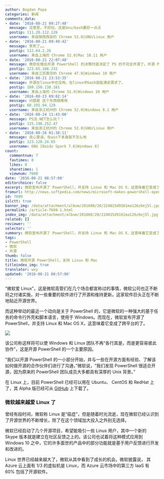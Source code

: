 ```yaml
---
author: Bogdan Popa
categories: 新闻
comments_data:
- date: '2016-08-21 09:27:48'
  message: 没意思，不好玩，还是Gnu/bash要好一点点
  postip: 111.20.112.126
  username: 来自陕西西安的 Chrome 52.0|GNU/Linux 用户
- date: '2016-08-21 09:49:42'
  message: 笑死了……
  postip: 112.64.2.26
  username: 来自上海的 Chrome 52.0|Mac 10.11 用户
- date: '2016-08-21 22:07:48'
  message: 微软在做出开源 PowerShell 的决策时就决定了 PS 的不完全开源了。开源 PS 只是为了引导更多的用户使用 windows。
  postip: 223.65.168.232
  username: 来自江苏南京的 Chrome 47.0|Windows 10 用户
- date: '2016-08-21 23:53:35'
  message: 开源在linux中也没用。在linux中bash就能满足需求了。
  postip: 180.158.138.161
  username: 来自上海的 Chrome 51.0|Windows 10 用户
- date: '2016-08-23 09:02:14'
  message: 问题是 这个东西很难用
  postip: 60.191.94.120
  username: 来自浙江杭州的 Chrome 52.0|Windows 8.1 用户
- date: '2016-08-24 11:43:00'
  message: PS没.NET怎么玩？！
  postip: 115.198.252.47
  username: 来自浙江杭州的 Chrome 52.0|GNU/Linux 用户
- date: '2016-08-26 01:38:11'
  message: 说心里话，在win下本身就不怎么地
  postip: 123.120.24.65
  username: GNU [Baidu Spark 7.6|Windows 8]
count:
  commentnum: 7
  favtimes: 0
  likes: 0
  sharetimes: 1
  viewnum: 7608
date: '2016-08-21 08:57:00'
editorchoice: false
excerpt: 微软宣布开源了 PowerShell，并支持 Linux 和 Mac OS X，这意味着它变成了跨平台的了。
fromurl: http://news.softpedia.com/news/microsoft-makes-powershell-open-source-releases-it-on-linux-and-mac-507466.shtml
id: 7699
islctt: true
banner_img: /data/attachment/album/201608/20/224815d9161ma126z6ej5l.jpg
permalink: /article-7699-1.html
index_img: /data/attachment/album/201608/20/224815d9161ma126z6ej5l.jpg.thumb.jpg
related: []
reviewer: ''
selector: ''
summary: 微软宣布开源了 PowerShell，并支持 Linux 和 Mac OS X，这意味着它变成了跨平台的了。
tags:
- PowerShell
- 微软
- 开源
thumb: false
title: 微软开源 PowerShell，支持 Linux 和 Mac
titleindex_img: true
translator: wxy
updated: '2016-08-21 08:57:00'
---
```


“微软爱 Linux”，这是微软高管们在几个场合都宣称过的事情，微软公司也正不断将之付诸实施，对一些重要的软件进行了开源和维持更新。这家软件巨头正在不断地贴近开源世界。


而这种举动的最近一个动向是关于 PowerShell 的，它是微软的一种强大的基于任务的命令行外壳和脚本语言，使用于 Windows。而现在，微软宣布开源了 PowerShell，并支持 Linux 和 Mac OS X，这意味着它变成了跨平台的了。


![](/data/attachment/album/201608/20/224815d9161ma126z6ej5l.jpg)


该公司称这样将可以使 Windows 和 Linux 团队不再“各行其是，而是更容易彼此协作”，这是开源 PowerShell 的一个主要原因。


“我们以开源 PowerShell 的一小部分开始，并与一些在开源方面有经验、了解该如何做开源的合作伙伴们进行了沟通，”微软说，“我们发现 PowerShell 很适合开源，因为原来的 PowerShell 团队成员大多都具有深厚的 Unix 背景。”


在 Linux 上，目前 PowerShell 已经可以用在 Ubuntu、 CentOS 和 RedHat 上了，其 Alpha 版已经可从 [GitHub](https://github.com/PowerShell/PowerShell/tree/master/docs/learning-powershell) 上下载了。


### 微软越来越爱 Linux 了


曾经有段时间，微软称 Linux 是“癌症”，但是随着时光流逝，现在微软已经认识到了开源世界的不断增长，除了在这个领域加大投入之外别无选择。


微软已经启动了几个开源项目，希望能吸引一些 Linux 用户，其中一个新的 Skype 版本就是建立在社区反馈之上的。该公司也试着将这种模式应用到 Windows 10 之中，它的许多面世的产品中的部分功能就是基于用户反馈进行开发和改进的。


Linux 世界已经越来越大了，微软从其中看到了成长的机会。微软披露说， 其 Azure 云上面有 1/3 的虚拟机是 Linux，而 Azure 云市场中的第三方 IaaS 有 60% 包括了开源软件。